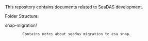 This repository contains documents related to SeaDAS development.

Folder Structure:

snap-migration/

            Contains notes about seadas migration to esa snap.


